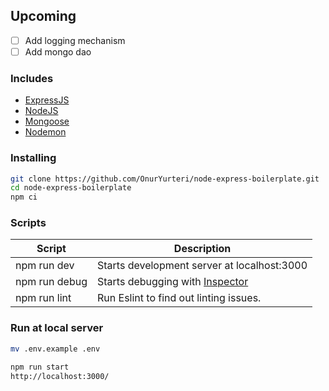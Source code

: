 ## Upcoming

- [ ] Add logging mechanism
- [ ] Add mongo dao

### Includes

- [ExpressJS](https://expressjs.com)
- [NodeJS](https://nodejs.org/en/)
- [Mongoose](http://mongoosejs.com/docs/guide.html)
- [Nodemon](https://nodemon.io/)

### Installing

```bash
git clone https://github.com/OnurYurteri/node-express-boilerplate.git
cd node-express-boilerplate
npm ci
```

### Scripts

| Script        | Description                                                             |
| ------------- | ----------------------------------------------------------------------- |
| npm run dev   | Starts development server at localhost:3000                             |
| npm run debug | Starts debugging with [Inspector](https://nodejs.org/en/docs/inspector) |
| npm run lint  | Run Eslint to find out linting issues.                                  |

### Run at local server

```bash
mv .env.example .env

npm run start
http://localhost:3000/
```
